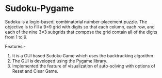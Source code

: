 # Sudoku-Pygame

Sudoku is a logic-based, combinatorial number-placement puzzle. The objective is to fill a 9×9 grid with digits so that each column, each row, and each of the nine 3×3 subgrids that compose the grid contain all of the digits from 1 to 9. 

Features:-
1. It is a GUI based Sudoku Game which uses the backtracking algorithm.
2. The GUI is developed using the Pygame library.
3. Implemented the feature of visualization of auto-solving with options of Reset and Clear Game.
